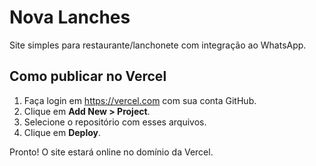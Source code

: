 # Nova Lanches

Site simples para restaurante/lanchonete com integração ao WhatsApp.

## Como publicar no Vercel

1. Faça login em https://vercel.com com sua conta GitHub.
2. Clique em **Add New > Project**.
3. Selecione o repositório com esses arquivos.
4. Clique em **Deploy**.

Pronto! O site estará online no domínio da Vercel.

